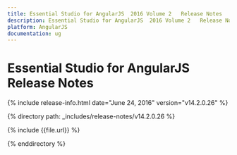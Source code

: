 ```yaml
---
title: Essential Studio for AngularJS  2016 Volume 2   Release Notes  
description: Essential Studio for AngularJS  2016 Volume 2   Release Notes  
platform: AngularJS
documentation: ug
---
```


# Essential Studio for AngularJS  Release Notes  

{% include release-info.html date="June 24, 2016"  version="v14.2.0.26" %} 


{% directory path: _includes/release-notes/v14.2.0.26 %}

{% include {{file.url}} %}

{% enddirectory %}